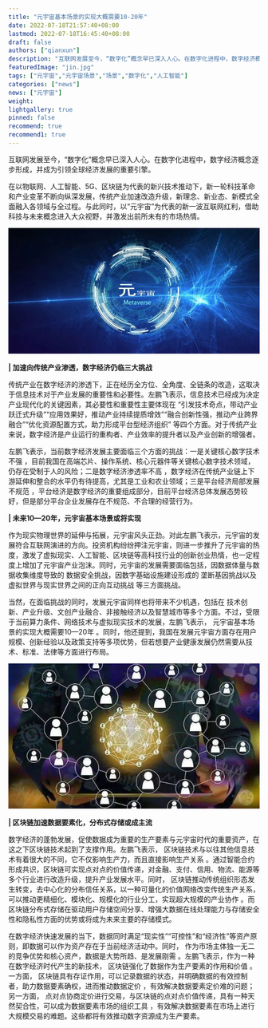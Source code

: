 ```yaml
---
title: "元宇宙基本场景的实现大概需要10-20年"
date: 2022-07-18T21:57:40+08:00
lastmod: 2022-07-18T16:45:40+08:00
draft: false
authors: ["qianxun"]
description: "互联网发展至今，“数字化”概念早已深入人心。在数字化进程中，数字经济概念逐步形成，并成为引领全球经济发展的重要引擎。在以物联网、人工智能、5G、区块链为代表的新兴技术推动下，新一轮科技革命和产业变革不断向纵深发展，传统产业加速改造升级，新理念、新业态、新模式全面融入各领域与全过程。"
featuredImage: "jin.jpg"
tags: ["元宇宙","元宇宙场景","场景","数字化","人工智能"]
categories: ["news"]
news: ["元宇宙"]
weight: 
lightgallery: true
pinned: false
recommend: true
recommend1: true
---
```


互联网发展至今，“数字化”概念早已深入人心。在数字化进程中，数字经济概念逐步形成，并成为引领全球经济发展的重要引擎。

在以物联网、人工智能、5G、区块链为代表的新兴技术推动下，新一轮科技革命和产业变革不断向纵深发展，传统产业加速改造升级，新理念、新业态、新模式全面融入各领域与全过程。与此同时，以“元宇宙”为代表的新一波互联网红利，借助科技与未来概念进入大众视野，并激发出前所未有的市场热情。

![元宇宙场景](jin.jpg)



**| 加速向传统产业渗透，数字经济仍临三大挑战**

传统产业在数字经济的渗透下，正在经历全方位、全角度、全链条的改造，这取决于信息技术对于产业发展的重要性和必要性。左鹏飞表示，信息技术已经成为决定产业现代化的关键因素，其必要性和重要性主要体现在 “引发技术奇点，带动产业跃迁式升级”“应用效果好，推动产业持续提质增效”“融合创新性强，推动产业跨界融合”“优化资源配置方式，助力形成平台型经济组织” 等四个方面。对于传统产业来说，数字经济是产业运行的重构者、产业效率的提升者以及产业创新的增强者。

左鹏飞表示，当前数字经济发展主要面临三个方面的挑战：一是关键核心数字技术不强 ，目前我国在高端芯片、操作系统、核心元器件等关键核心数字技术领域，仍存在受制于人的风险；二是数字经济渗透率不高 ，数字经济在传统产业链上下游延伸和整合的水平仍有待提高，尤其是工业和农业领域；三是平台经济局部发展不规范 ，平台经济是数字经济的重要组成部分，目前平台经济总体发展态势较好，但是部分平台企业发展存在不规范、不合理的经营行为。



**| 未来10—20年，元宇宙基本场景或将实现**

作为现实物理世界的延伸与拓展，元宇宙风头正劲。对此左鹏飞表示，元宇宙的发展符合互联网演进的方向。投资机构纷纷押注元宇宙，则进一步推升了元宇宙的热度，激发了虚拟现实、人工智能、区块链等高科技行业的创新创业热情，也一定程度上增加了元宇宙产业泡沫。同时，元宇宙的发展需要面临包括，因数据体量与数据收集维度导致的 数据安全挑战，因数字基础设施建设形成的 垄断基因挑战以及 虚拟世界与现实世界之间的正向互动挑战 等三方面挑战。

当然，在面临挑战的同时，发展元宇宙同样也将带来不少机遇，包括在 技术创新、产业升级、文创产业融合、非接触经济以及智慧城市等多个方面。不过，受限于当前算力条件、网络技术与虚拟现实技术的发展，左鹏飞表示， 元宇宙基本场景的实现大概需要10—20年 。同时，他还提到，我国在发展元宇宙方面存在用户规模、创新经验以及政策支持等多项优势，但若想要产业健康发展仍然需要从技术、标准、法律等方面进行布局。

![元宇宙场景](jing.jpg)



**| 区块链加速数据要素化，分布式存储或成主流**

数字经济的蓬勃发展，促使数据成为重要的生产要素与元宇宙时代的重要资产，在这之下区块链技术起到了支撑作用。左鹏飞表示， 区块链技术与以往其他信息技术有着很大的不同，它不仅影响生产力，而且直接影响生产关系 。通过智能合约形成共识，区块链可实现点对点的价值传递，对金融、支付、信用、物流、能源等多个行业进行改造升级，提升产业发展水平。同时， 区块链推动传统组织形态发生转变，去中心化的分布信任关系，以一种可量化的价值网络改变传统生产关系，可以推动更精细化、模块化、规模化的行业分工，实现超大规模的产业协作 。而区块链分布式存储在驱动用户存储空间分享、增强大数据在线处理能力与存储安全性和隐私性方面的优势或将成为未来主要的存储模式。

在数字经济快速发展的当下，数据同时满足“现实性”“可控性”和“经济性”等资产原则，即数据可以作为资产存在于当前经济活动中。同时， 作为市场主体独一无二的竞争优势和核心资产，数据是大势所趋、是发展刚需 。左鹏飞表示，作为一种在数字经济时代产生的新技术， 区块链强化了数据作为生产要素的作用和价值 。一方面， 区块链具有存证作用，可以记录数据的状态，并明确数据的有效控制者，助力数据要素确权，进而推动数据定价 ，有效解决数据要素定价难的问题；另一方面， 点对点协商定价进行交易，与区块链的点对点价值传递，具有一种天然契合性，可以成为数据要素市场的组织工具 ，有效解决数据要素在市场上进行大规模交易的难题。这些都将有效推动数字资源成为生产要素。